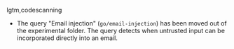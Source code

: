 lgtm,codescanning
* The query "Email injection" (`go/email-injection`) has been moved out of the experimental folder. The query detects when untrusted input can be incorporated directly into an email.
